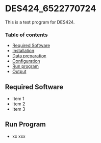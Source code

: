 # DES424_6522770724
This is a test program for DES424.

### Table of contents
* [Required Software](#required-software)
* [Installation](#installation)
* [Data preparation](#data-preparation)
* [Configuration](#configuration)
* [Run program](#run-program)
* [Output](#output)

## Required Software
* Item 1
* Item 2
* Item 3

## Run Program
* xx xxx